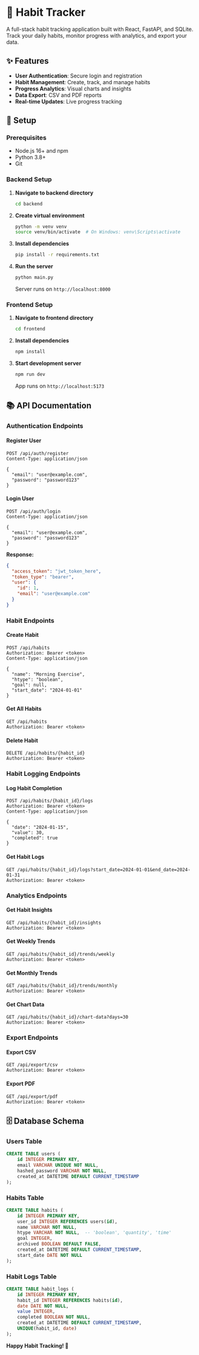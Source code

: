 # 🎯 Habit Tracker

A full-stack habit tracking application built with React, FastAPI, and SQLite. Track your daily habits, monitor progress with analytics, and export your data.

## ✨ Features

- **User Authentication**: Secure login and registration
- **Habit Management**: Create, track, and manage habits
- **Progress Analytics**: Visual charts and insights
- **Data Export**: CSV and PDF reports
- **Real-time Updates**: Live progress tracking

## 🚀 Setup

### Prerequisites

- Node.js 16+ and npm
- Python 3.8+
- Git

### Backend Setup

1. **Navigate to backend directory**

   ```bash
   cd backend
   ```

2. **Create virtual environment**

   ```bash
   python -m venv venv
   source venv/bin/activate  # On Windows: venv\Scripts\activate
   ```

3. **Install dependencies**

   ```bash
   pip install -r requirements.txt
   ```

4. **Run the server**
   ```bash
   python main.py
   ```
   Server runs on `http://localhost:8000`

### Frontend Setup

1. **Navigate to frontend directory**

   ```bash
   cd frontend
   ```

2. **Install dependencies**

   ```bash
   npm install
   ```

3. **Start development server**
   ```bash
   npm run dev
   ```
   App runs on `http://localhost:5173`

## 📚 API Documentation

### Authentication Endpoints

#### Register User

```http
POST /api/auth/register
Content-Type: application/json

{
  "email": "user@example.com",
  "password": "password123"
}
```

#### Login User

```http
POST /api/auth/login
Content-Type: application/json

{
  "email": "user@example.com",
  "password": "password123"
}
```

**Response:**

```json
{
  "access_token": "jwt_token_here",
  "token_type": "bearer",
  "user": {
    "id": 1,
    "email": "user@example.com"
  }
}
```

### Habit Endpoints

#### Create Habit

```http
POST /api/habits
Authorization: Bearer <token>
Content-Type: application/json

{
  "name": "Morning Exercise",
  "htype": "boolean",
  "goal": null,
  "start_date": "2024-01-01"
}
```

#### Get All Habits

```http
GET /api/habits
Authorization: Bearer <token>
```

#### Delete Habit

```http
DELETE /api/habits/{habit_id}
Authorization: Bearer <token>
```

### Habit Logging Endpoints

#### Log Habit Completion

```http
POST /api/habits/{habit_id}/logs
Authorization: Bearer <token>
Content-Type: application/json

{
  "date": "2024-01-15",
  "value": 30,
  "completed": true
}
```

#### Get Habit Logs

```http
GET /api/habits/{habit_id}/logs?start_date=2024-01-01&end_date=2024-01-31
Authorization: Bearer <token>
```

### Analytics Endpoints

#### Get Habit Insights

```http
GET /api/habits/{habit_id}/insights
Authorization: Bearer <token>
```

#### Get Weekly Trends

```http
GET /api/habits/{habit_id}/trends/weekly
Authorization: Bearer <token>
```

#### Get Monthly Trends

```http
GET /api/habits/{habit_id}/trends/monthly
Authorization: Bearer <token>
```

#### Get Chart Data

```http
GET /api/habits/{habit_id}/chart-data?days=30
Authorization: Bearer <token>
```

### Export Endpoints

#### Export CSV

```http
GET /api/export/csv
Authorization: Bearer <token>
```

#### Export PDF

```http
GET /api/export/pdf
Authorization: Bearer <token>
```

## 🗄️ Database Schema

### Users Table

```sql
CREATE TABLE users (
    id INTEGER PRIMARY KEY,
    email VARCHAR UNIQUE NOT NULL,
    hashed_password VARCHAR NOT NULL,
    created_at DATETIME DEFAULT CURRENT_TIMESTAMP
);
```

### Habits Table

```sql
CREATE TABLE habits (
    id INTEGER PRIMARY KEY,
    user_id INTEGER REFERENCES users(id),
    name VARCHAR NOT NULL,
    htype VARCHAR NOT NULL,  -- 'boolean', 'quantity', 'time'
    goal INTEGER,
    archived BOOLEAN DEFAULT FALSE,
    created_at DATETIME DEFAULT CURRENT_TIMESTAMP,
    start_date DATE NOT NULL
);
```

### Habit Logs Table

```sql
CREATE TABLE habit_logs (
    id INTEGER PRIMARY KEY,
    habit_id INTEGER REFERENCES habits(id),
    date DATE NOT NULL,
    value INTEGER,
    completed BOOLEAN NOT NULL,
    created_at DATETIME DEFAULT CURRENT_TIMESTAMP,
    UNIQUE(habit_id, date)
);
```

**Happy Habit Tracking! 🎯**
